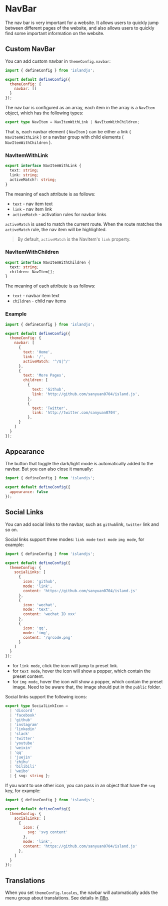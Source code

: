 # NavBar

The nav bar is very important for a website. It allows users to quickly jump between different pages of the website, and also allows users to quickly find some important information on the website.

## Custom NavBar

You can add custom navbar in `themeConfig.navbar`:

```js
import { defineConfig } from 'islandjs';

export default defineConfig({
  themeConfig: {
    navbar: []
  }
});
```

The nav bar is configured as an array, each item in the array is a `NavItem` object, which has the following types:

```ts
export type NavItem = NavItemWithLink | NavItemWithChildren;
```

That is, each navbar element ( `NavItem` ) can be either a link ( `NavItemWithLink` ) or a navbar group with child elements ( `NavItemWithChildren` ).

### NavItemWithLink

```ts
export interface NavItemWithLink {
  text: string;
  link: string;
  activeMatch?: string;
}
```

The meaning of each attribute is as follows:

- `text` - nav item text
- `link` - nav item link
- `activeMatch` - activation rules for navbar links

`activeMatch` is used to match the current route. When the route matches the `activeMatch` rule, the nav item will be highlighted.

> By default, `activeMatch` is the NavItem's `link` property.

### NavItemWithChildren

```ts
export interface NavItemWithChildren {
  text: string;
  children: NavItem[];
}
```

The meaning of each attribute is as follows:

- `text` - navbar item text
- `children` - child nav items

### Example

```js
import { defineConfig } from 'islandjs';

export default defineConfig({
  themeConfig: {
    navbar: [
      {
        text: 'Home',
        link: '/',
        activeMatch: '^/$|^/'
      },
      {
        text: 'More Pages',
        children: [
          {
            text: 'Github',
            link: 'http://github.com/sanyuan0704/island.js',
          },
          {
            text: 'Twitter',
            link: 'http://twitter.com/sanyuan0704',
          },
      }
    ]
  }
});
```

## Appearance

The button that toggle the dark/light mode is automatically added to the navbar. But you can also close it manually:

```js
import { defineConfig } from 'islandjs';

export default defineConfig({
  appearance: false
});
```

## Social Links

You can add social links to the navbar, such as `github`link, `twitter` link and so on.

Social links support three modes: `link mode` `text mode` `img mode`, for example: 

```js
import { defineConfig } from 'islandjs';

export default defineConfig({
  themeConfig: {
    socialLinks: [
      {
        icon: 'github',
        mode: 'link',
        content: 'https://github.com/sanyuan0704/island.js'
      },
      {
        icon: 'wechat',
        mode: 'text',
        content: 'wechat ID xxx'
      },
      {
        icon: 'qq',
        mode: 'img',
        content: '/qrcode.png'
      }
    ]
  }
});
```

- for `link mode`, click the icon will jump to preset link.
- for `text mode`, hover the icon will show a popper, which contain the preset content.
- for `img mode`, hover the icon will show a popper, which contain the preset image. Need to be aware that, the image should put in the `public` folder.

Social links support the following icons: 

```ts
export type SocialLinkIcon =
  | 'discord'
  | 'facebook'
  | 'github'
  | 'instagram'
  | 'linkedin'
  | 'slack'
  | 'twitter'
  | 'youtube'
  | 'weixin'
  | 'qq'
  | 'juejin'
  | 'zhihu'
  | 'bilibili'
  | 'weibo'
  | { svg: string };
```

If you want to use other icon, you can pass in an object that have the `svg` key, for example:

```js
import { defineConfig } from 'islandjs';

export default defineConfig({
  themeConfig: {
    socialLinks: [
      {
        icon: {
          svg: 'svg content'
        },
        mode: 'link',
        content: 'https://github.com/sanyuan0704/island.js'
      },
    ]
  }
});
```

## Translations

When you set `themeConfig.locales`, the navbar will automatically adds the menu group about translations. See details in [I18n](/en/guide/i18n).
